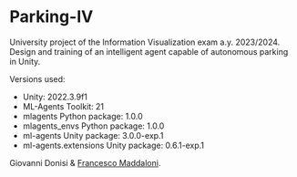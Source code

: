 # Parking-IV
University project of the Information Visualization exam a.y. 2023/2024. Design and training of an intelligent agent capable of autonomous parking in Unity.  

Versions used:
- Unity: 2022.3.9f1
- ML-Agents Toolkit: 21
- mlagents Python package: 1.0.0
- mlagents_envs Python package: 1.0.0
- ml-agents Unity package: 3.0.0-exp.1
- ml-agents.extensions Unity package: 0.6.1-exp.1

Giovanni Donisi & [Francesco Maddaloni](https://github.com/frenkmadda).
